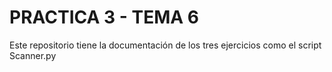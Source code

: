 # PRACTICA 3 - TEMA 6

Este repositorio tiene la documentación de los tres ejercicios como el script Scanner.py
